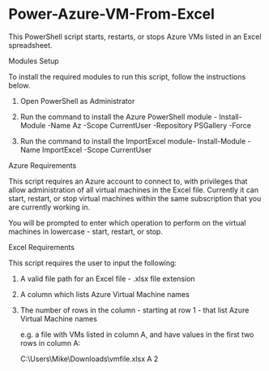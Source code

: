 # Power-Azure-VM-From-Excel
This PowerShell script starts, restarts, or stops Azure VMs listed in an Excel spreadsheet.



Modules Setup 

To install the required modules to run this script, follow the instructions below.

1. Open PowerShell as Administrator
2. Run the command to install the Azure PowerShell module -
    Install-Module -Name Az -Scope CurrentUser -Repository PSGallery -Force
    
3. Run the command to install the ImportExcel module- 
    Install-Module -Name ImportExcel -Scope CurrentUser
    


Azure Requirements

This script requires an Azure account to connect to, with privileges that allow administration of all virtual machines in the Excel file. Currently it can start, restart, or stop virtual machines within the same subscription that you are currently working in. 

You will be prompted to enter which operation to perform on the virtual machines in lowercase - start, restart, or stop.



Excel Requirements

This script requires the user to input the following:

1. A valid file path for an Excel file - .xlsx file extension
2. A column which lists Azure Virtual Machine names
3. The number of rows in the column - starting at row 1 - that list Azure Virtual Machine names
   
   e.g. a file with VMs listed in column A, and have values in the first two rows in column A:
   
   C:\Users\Mike\Downloads\vmfile.xlsx
   A
   2
   
   
